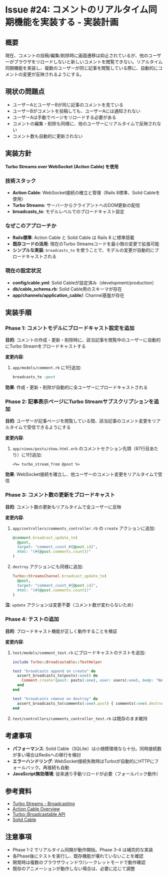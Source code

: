 # Issue #24: コメントのリアルタイム同期機能を実装する - 実装計画

## 概要

現在、コメントの投稿/編集/削除時に画面遷移は抑止されているが、他のユーザーがブラウザをリロードしないと新しいコメントを閲覧できない。リアルタイム同期機能を実装し、複数のユーザーが同じ記事を閲覧している際に、自動的にコメントの変更が反映されるようにする。

## 現状の問題点

- ユーザーAとユーザーBが同じ記事のコメントを見ている
- ユーザーBがコメントを投稿しても、ユーザーAには通知されない
- ユーザーAは手動でページをリロードする必要がある
- コメントの編集・削除も同様に、他のユーザーにリアルタイムで反映されない
- コメント数も自動的に更新されない

## 実装方針

**Turbo Streams over WebSocket (Action Cable) を使用**

### 技術スタック

- **Action Cable**: WebSocket接続の確立と管理（Rails 8標準、Solid Cableを使用）
- **Turbo Streams**: サーバーからクライアントへのDOM更新の配信
- **broadcasts_to**: モデルレベルでのブロードキャスト設定

### なぜこのアプローチか

- **Rails標準**: Action Cable と Solid Cable は Rails 8 に標準搭載
- **既存コードの活用**: 現在のTurbo Streamsコードを最小限の変更で拡張可能
- **シンプルな実装**: `broadcasts_to` を使うことで、モデルの変更が自動的にブロードキャストされる

### 現在の設定状況

- **config/cable.yml**: Solid Cableが設定済み（development/production）
- **db/cable_schema.rb**: Solid Cable用のスキーマが存在
- **app/channels/application_cable/**: Channel基盤が存在

## 実装手順

### Phase 1: コメントモデルにブロードキャスト設定を追加

**目的**: コメントの作成・更新・削除時に、該当記事を閲覧中のユーザーに自動的にTurbo Streamをブロードキャストする

**変更内容**:

1. `app/models/comment.rb` に1行追加:
   ```ruby
   broadcasts_to :post
   ```

**効果**: 作成・更新・削除が自動的に全ユーザーにブロードキャストされる

### Phase 2: 記事表示ページにTurbo Streamサブスクリプションを追加

**目的**: ユーザーが記事ページを閲覧している間、該当記事のコメント変更をリアルタイムで受信できるようにする

**変更内容**:

1. `app/views/posts/show.html.erb` のコメントセクション先頭（87行目あたり）に1行追加:
   ```erb
   <%= turbo_stream_from @post %>
   ```

**効果**: WebSocket接続を確立し、他ユーザーのコメント変更をリアルタイムで受信

### Phase 3: コメント数の更新をブロードキャスト

**目的**: コメント数の更新もリアルタイムで全ユーザーに反映

**変更内容**:

1. `app/controllers/comments_controller.rb` の `create` アクションに追加:
   ```ruby
   @comment.broadcast_update_to(
     @post,
     target: "comment_count_#{@post.id}",
     html: "(#{@post.comments.count})"
   )
   ```

2. `destroy` アクションにも同様に追加:
   ```ruby
   Turbo::StreamsChannel.broadcast_update_to(
     @post,
     target: "comment_count_#{@post.id}",
     html: "(#{@post.comments.count})"
   )
   ```

**注**: `update` アクションは変更不要（コメント数が変わらないため）

### Phase 4: テストの追加

**目的**: ブロードキャスト機能が正しく動作することを検証

**変更内容**:

1. `test/models/comment_test.rb` にブロードキャストのテストを追加:
   ```ruby
   include Turbo::Broadcastable::TestHelper

   test "broadcasts append on create" do
     assert_broadcasts_to(posts(:one)) do
       Comment.create!(post: posts(:one), user: users(:one), body: "New")
     end
   end

   test "broadcasts remove on destroy" do
     assert_broadcasts_to(comments(:one).post) { comments(:one).destroy }
   end
   ```

2. `test/controllers/comments_controller_test.rb` は既存のまま維持

## 考慮事項

- **パフォーマンス**: Solid Cable（SQLite）は小規模環境なら十分。同時接続数が多い場合はRedisへの移行を検討
- **エラーハンドリング**: WebSocket接続失敗時はTurboが自動的にHTTPにフォールバック。再接続も自動
- **JavaScript無効環境**: 従来通り手動リロードが必要（フォールバック動作）

## 参考資料

- [Turbo Streams - Broadcasting](https://turbo.hotwired.dev/handbook/streams#streaming-from-a-model)
- [Action Cable Overview](https://guides.rubyonrails.org/action_cable_overview.html)
- [Turbo::Broadcastable API](https://github.com/hotwired/turbo-rails/blob/main/app/models/concerns/turbo/broadcastable.rb)
- [Solid Cable](https://github.com/rails/solid_cable)

## 注意事項

- Phase 1-2 でリアルタイム同期が動作開始。Phase 3-4 は補完的な実装
- 各Phase後にテストを実行し、既存機能が壊れていないことを確認
- 開発時は複数のブラウザウィンドウ/シークレットモードで動作確認
- 既存のアニメーションが動作しない場合は、必要に応じて調整
